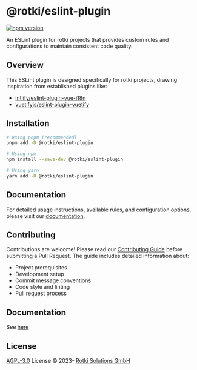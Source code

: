 # @rotki/eslint-plugin

[![npm version](https://img.shields.io/npm/v/@rotki/eslint-plugin.svg)](https://www.npmjs.com/package/@rotki/eslint-plugin)

An ESLint plugin for rotki projects that provides custom rules and configurations to maintain consistent code quality.

## Overview

This ESLint plugin is designed specifically for rotki projects, drawing inspiration from established plugins like:

- [intlify/eslint-plugin-vue-i18n](https://github.com/intlify/eslint-plugin-vue-i18n)
- [vuetifyjs/eslint-plugin-vuetify](https://github.com/vuetifyjs/eslint-plugin-vuetify)

## Installation

```bash
# Using pnpm (recommended)
pnpm add -D @rotki/eslint-plugin

# Using npm
npm install --save-dev @rotki/eslint-plugin

# Using yarn
yarn add -D @rotki/eslint-plugin
```

## Documentation

For detailed usage instructions, available rules, and configuration options,
please visit our [documentation](https://rotki.github.io/eslint-plugin).

## Contributing

Contributions are welcome!
Please read our [Contributing Guide](./CONTRIBUTING.md) before submitting a Pull Request.
The guide includes detailed information about:

- Project prerequisites
- Development setup
- Commit message conventions
- Code style and linting
- Pull request process

## Documentation

See [here](https://rotki.github.io/eslint-plugin)

## License

[AGPL-3.0](./LICENSE) License &copy; 2023- [Rotki Solutions GmbH](https://github.com/rotki)
